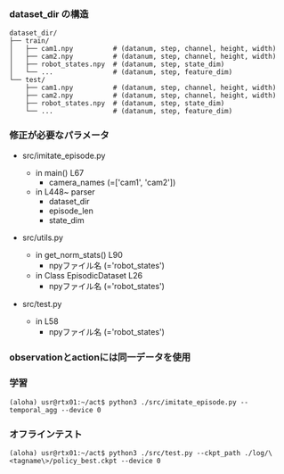 ### dataset_dir の構造
```
dataset_dir/
├── train/
│   ├── cam1.npy          # (datanum, step, channel, height, width)
│   ├── cam2.npy          # (datanum, step, channel, height, width)
│   ├── robot_states.npy  # (datanum, step, state_dim)
│   └── ...               # (datanum, step, feature_dim)
└── test/
    ├── cam1.npy          # (datanum, step, channel, height, width)
    ├── cam2.npy          # (datanum, step, channel, height, width)
    ├── robot_states.npy  # (datanum, step, state_dim)
    └── ...               # (datanum, step, feature_dim)
```


### 修正が必要なパラメータ
- src/imitate_episode.py  
    - in main() L67  
        - camera_names (=['cam1', 'cam2'])  
    - in L448~ parser  
        - dataset_dir  
        - episode_len  
        - state_dim  
            
- src/utils.py  
    - in get_norm_stats() L90  
        - npyファイル名 (='robot_states')  
    - in Class EpisodicDataset L26  
        - npyファイル名 (='robot_states')  

- src/test.py  
    - in L58  
        - npyファイル名 (='robot_states')  

### observationとactionには同一データを使用

### 学習
`(aloha) usr@rtx01:~/act$ python3 ./src/imitate_episode.py --temporal_agg --device 0`

### オフラインテスト
`(aloha) usr@rtx01:~/act$ python3 ./src/test.py --ckpt_path ./log/\<tagname\>/policy_best.ckpt --device 0`
